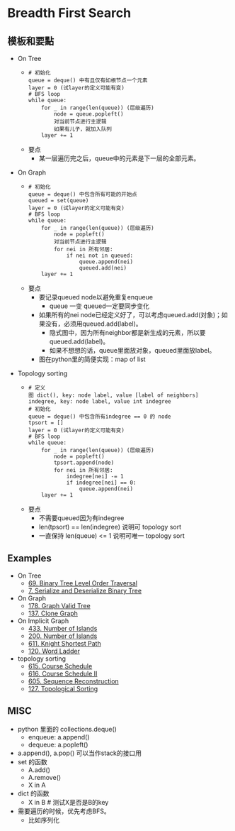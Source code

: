# Breadth First Search

## 模板和要點
- On Tree
    -   ```
        # 初始化
        queue = deque() 中有且仅有如根节点一个元素
        layer = 0 (试layer的定义可能有变)
        # BFS loop
        while queue:
            for _ in range(len(queue)) (层级遍历)
                node = queue.popleft()
                对当前节点进行主逻辑
                如果有儿子，就加入队列
            layer += 1
        ```
    - 要点
        - 某一层遍历完之后，queue中的元素是下一层的全部元素。

- On Graph
    -   ```
        # 初始化
        queue = deque() 中包含所有可能的开始点
        queued = set(queue)
        layer = 0 (试layer的定义可能有变)
        # BFS loop
        while queue:
            for _ in range(len(queue)) (层级遍历)
                node = popleft()
                对当前节点进行主逻辑
                for nei in 所有邻居:
                    if nei not in queued:
                        queue.append(nei)
                        queued.add(nei)
            layer += 1
        ```
    - 要点
        - 要记录queued node以避免重复enqueue
            - queue 一变 queued一定要同步变化
        - 如果所有的nei node已经定义好了，可以考虑queued.add(对象)；如果没有，必须用queued.add(label)。
            - 隐式图中，因为所有neighbor都是新生成的元素，所以要queued.add(label)。
            - 如果不想想的话，queue里面放对象，queued里面放label。
        - 图在python里的简便实现：map of list
        
- Topology sorting
    -   ```
        # 定义
        图 dict(), key: node label, value [label of neighbors]
        indegree, key: node label, value int indegree
        # 初始化
        queue = deque() 中包含所有indegree == 0 的 node
        tpsort = []
        layer = 0 (试layer的定义可能有变)
        # BFS loop
        while queue:
            for _ in range(len(queue)) (层级遍历)
                node = popleft()
                tpsort.append(node)
                for nei in 所有邻居:
                    indegree[nei] -= 1
                    if indegree[nei] == 0:
                        queue.append(nei)
            layer += 1
        ```
    - 要点
        - 不需要queued因为有indegree
        - len(tpsort) == len(indegree) 说明可 topology sort
        - 一直保持 len(queue) <= 1 说明可唯一 topology sort

## Examples
- On Tree
    - [69. Binary Tree Level Order Traversal](lint69.md)
    - [7. Serialize and Deserialize Binary Tree](lint7.md)
- On Graph
    - [178. Graph Valid Tree](lint178.md)
    - [137. Clone Graph](lint137.md)
- On Implicit Graph
    - [433. Number of Islands](lint433.md)
    - [200. Number of Islands](leet200.md)
    - [611. Knight Shortest Path](lint611.md)
    - [120. Word Ladder](lint120.md)
- topology sorting
    - [615. Course Schedule](lint615.md)
    - [616. Course Schedule II](lint616.md)
    - [605. Sequence Reconstruction](lint605.md)
    - [127. Topological Sorting](lint127.md)

## MISC
- python 里面的 collections.deque()
    - enqueue: a.append()
    - dequeue: a.popleft()
- a.append(), a.pop() 可以当作stack的接口用
- set 的函数
    - A.add()
    - A.remove()
    - X in A
- dict 的函数
    - X in B  # 测试X是否是B的key
- 需要遍历的时候，优先考虑BFS。
    - 比如序列化